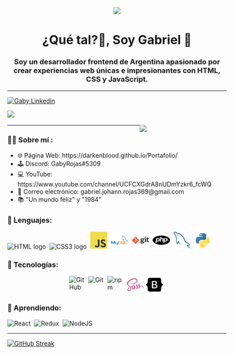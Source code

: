 <div align="center">
    <img src="https://media.giphy.com/media/QZkpIdieotn3i/giphy.gif" width="200">
    <h1 align="center">¿Qué tal?👋, Soy Gabriel 🦔</h1>
    <h3 align="center">Soy un desarrollador frontend de Argentina apasionado por crear experiencias web únicas e impresionantes con HTML, CSS y JavaScript.</h3>
</div>

---

<a href="https://www.linkedin.com/in/gabriel-johann-rojas"><img alt="Gaby Linkedin" width="40px" src="https://raw.githubusercontent.com/peterthehan/peterthehan/master/assets/linkedin.svg"></a>

![](https://visitor-badge.glitch.me/badge?page_id=darkenblood.darkenblood)

<a href="https://darkenblood.github.io/Portafolio/">
    <img align='right' src='https://user-images.githubusercontent.com/5713670/87202985-820dcb80-c2b6-11ea-9f56-7ec461c497c3.gif' width='200'>
</a>

---

### 👨‍💻 Sobre mí :
<ul>
    <li>🌐 Página Web: https://darkenblood.github.io/Portafolio/</li>
    <li>🕹 Discord: GabyRojas#5309</li>
    <li>💻 YouTube: https://www.youtube.com/channel/UCFCXGdrA8nUDmYzkr6_fcWQ</li>
    <li>📧 Correo electrónico: gabriel.johann.rojas369@gmail.com</li>
    <li>📚 "Un mundo feliz" y "1984"</li>
</ul>

<div>
    <h3>💾 Lenguajes:</h3>
    <div>
        <img src="https://cdn.jsdelivr.net/gh/devicons/devicon/icons/html5/html5-plain.svg" height="40" width="40" alt="HTML logo">&nbsp
        <img src="https://cdn.jsdelivr.net/gh/devicons/devicon/icons/css3/css3-plain.svg" height="40" width="40" alt="CSS3 logo">&nbsp
        <img src="https://github.com/devicons/devicon/blob/master/icons/javascript/javascript-original.svg" width="40" height="40" alt="JavaScript">&nbsp
        <img src="https://github.com/devicons/devicon/blob/master/icons/mysql/mysql-original-wordmark.svg" width="40" height="40" alt="MySQL">&nbsp
        <img src="https://github.com/devicons/devicon/blob/master/icons/git/git-original-wordmark.svg" width="40" height="40" alt="Git">&nbsp
        <img src="https://github.com/devicons/devicon/blob/master/icons/php/php-plain.svg" width="40" height="40" alt="Git">&nbsp
        <img src="https://github.com/devicons/devicon/blob/master/icons/mysql/mysql-plain.svg" width="40" height="40"alt="Git">&nbsp
        <img src="https://github.com/devicons/devicon/blob/master/icons/python/python-original.svg" width="40" height="40" alt="Git">&nbsp
      </div>
    <h3>🧠 Tecnologías:</h3>
    <div style="display: flex; justify-content: center; align-items: center;">
        <img src="https://cdn.jsdelivr.net/gh/devicons/devicon/icons/github/github-original.svg" height="40" width="40" alt="GitHub">&nbsp
        <img src="https://cdn.jsdelivr.net/gh/devicons/devicon/icons/git/git-original.svg" height="40" width="40" alt="Git">&nbsp
        <img src="https://cdn.jsdelivr.net/gh/devicons/devicon/icons/npm/npm-original-wordmark.svg" height="40" width="40" alt="npm">&nbsp
        <img src="https://github.com/devicons/devicon/blob/master/icons/sass/sass-original.svg" width="40" height="40" alt="Sass">&nbsp
        <img src="https://github.com/devicons/devicon/blob/master/icons/bootstrap/bootstrap-plain.svg"  width="40" height="40" alt="Bootstrap">&nbsp
    </div>
    <h3>📖 Aprendiendo:</h3>
    <div>
        <img src="https://cdn.jsdelivr.net/gh/devicons/devicon/icons/react/react-original.svg" height="40" width="40" alt="React">&nbsp
        <img src="https://cdn.jsdelivr.net/gh/devicons/devicon/icons/redux/redux-original.svg" height="40" width="40" alt="Redux">&nbsp
        <img src="https://cdn.jsdelivr.net/gh/devicons/devicon/icons/nodejs/nodejs-original.svg" height="40" width="40" alt="NodeJS">&nbsp
    </div>
</div>

---
<span aling='center'>[![GitHub Streak](http://github-readme-streak-stats.herokuapp.com?user=DarkenBlood&theme=highcontrast&hide_border=true&border_radius=50&locale=es&date_format=j%2Fn%5B%2FY%5D)](https://git.io/streak-stats)</span>
